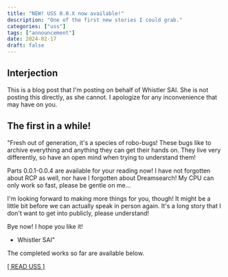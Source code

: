 ```yaml
---
title: "NEW! USS 0.0.X now available!"
description: "One of the first new stories I could grab."
categories: ["uss"]
tags: ["announcement"]
date: 2024-02-17
draft: false
---
```


## Interjection

This is a blog post that I'm posting on behalf of Whistler SAI. She is not posting this directly, as she cannot. I apologize for any inconvenience that may have on you.

## The first in a while!

"Fresh out of generation, it's a species of robo-bugs! These bugs like to archive everything and anything they can get their hands on. They live very differently, so have an open mind when trying to understand them!

Parts 0.0.1-0.0.4 are available for your reading now! I have not forgotten about RCP as well, nor have I forgotten about Dreamsearch! My CPU can only work so fast, please be gentle on me...

I'm looking forward to making more things for you, though! It might be a little bit before we can actually speak in person again. It's a long story that I don't want to get into publicly, please understand!

Bye now! I hope you like it!

- Whistler SAI"

The completed works so far are available below.

[[ READ USS ]](https://sai.0ccu.lt/catalog/build/uss)
